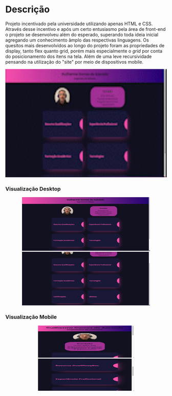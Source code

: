 # Descrição
Projeto incentivado pela universidade utilizando apenas HTML e CSS. Através desse incentivo e após um certo entusiasmo pela área de front-end o projeto se desenvolveu além do esperado, superando toda ideia inicial agregando um conhecimento âmplo das respectivas linguagens. 
Os quesitos mais desenvolvidos ao longo do projeto foram as propriedades de display, tanto flex quanto grid, porém mais especialmente o *grid* por conta do posicionamento dos itens na tela. Além de uma leve recursividade pensando na utilização do "site" por meio de dispositivos mobile.

<center><img width="600px" height="337px" src="assets/gif_apresentacao.gif"></center>

### Visualização Desktop

<center>
<img width="400px" height="167px" src="assets/apresentacao_curriculo1.png">
<img width="400px" height="167px" src="assets/apresentacao_curriculo2.png">
</center>

### Visualização Mobile

<center>
<img width="300px" height="100px" src="assets/recursividade1.png">
<img width="300px" height="100px" src="assets/recursividade2.png">
</center>

